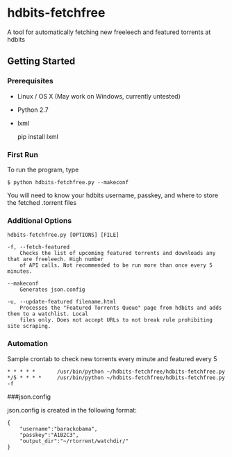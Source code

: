 # hdbits-fetchfree
A tool for automatically fetching new freeleech and featured torrents at hdbits

## Getting Started

### Prerequisites
* Linux / OS X (May work on Windows, currently untested)
* Python 2.7
* lxml

	pip install lxml

### First Run
To run the program, type

	$ python hdbits-fetchfree.py --makeconf

You will need to know your hdbits username, passkey, and where to store the fetched .torrent files


### Additional Options

	hdbits-fetchfree.py [OPTIONS] [FILE]

	-f, --fetch-featured
		Checks the list of upcoming featured torrents and downloads any that are freeleech. High number 
		of API calls. Not recommended to be run more than once every 5 minutes.

	--makeconf
		Generates json.config

	-u, --update-featured filename.html
		Processes the "Featured Torrents Queue"	page from hdbits and adds them to a watchlist. Local
		files only. Does not accept URLs to not break rule prohibiting site scraping.

### Automation

Sample crontab to check new torrents every minute and featured every 5

	* * * * *       /usr/bin/python ~/hdbits-fetchfree/hdbits-fetchfree.py
	*/5 * * * *     /usr/bin/python ~/hdbits-fetchfree/hdbits-fetchfree.py -f

###json.config

json.config is created in the following format:

	{
		"username":"barackobama",
		"passkey":"A1B2C3",
		"output_dir":"~/rtorrent/watchdir/"
	}
